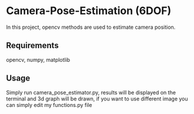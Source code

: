 # Camera-Pose-Estimation (6DOF)
In this project, opencv methods are used to estimate camera position.

## Requirements
opencv, numpy, matplotlib

## Usage
Simply run camera_pose_estimator.py,
results will be displayed on the terminal and 3d graph will be drawn,
if you want to use different image you can simply edit my functions.py file
